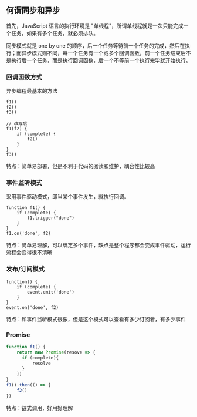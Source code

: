 ## 何谓同步和异步

首先，JavaScript 语言的执行环境是 "单线程"，所谓单线程就是一次只能完成一个任务，如果有多个任务，就必须排队。

同步模式就是 one by one 的顺序，后一个任务等待前一个任务的完成，然后在执行；而异步模式则不同，每一个任务有一个或多个回调函数，前一个任务结束后不是执行后一个任务，而是执行回调函数，后一个不等前一个执行完毕就开始执行。

### 回调函数方式

异步编程最基本的方法

```
f1()
f2()
f3()

// 改写后
f1(f2) {
    if (complete) {
        f2()
    }
}
f3()
```

特点：简单易部署，但是不利于代码的阅读和维护，耦合性比较高

### 事件监听模式

采用事件驱动模式，即当某个事件发生，就执行回调。

```
function f1() {
    if (complete) {
        f1.trigger("done")
    }
}
f1.on('done', f2)
```

特点：简单易理解，可以绑定多个事件，缺点是整个程序都会变成事件驱动，运行流程会变得很不清晰

### 发布/订阅模式

```
function() {
    if (complete) {
        event.emit('done')
    }
}
event.on('done', f2)
```

特点：和事件监听模式很像，但是这个模式可以查看有多少订阅者，有多少事件

### Promise

```javascript
function f1() {
    return new Promise(resove => {
      if (complete){
          resolve
      }
    })    
}
f1().then(() => {
    f2()
})
```

特点：链式调用，好用好理解